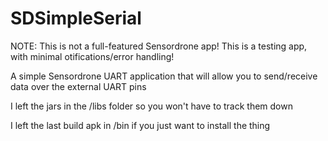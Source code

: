 SDSimpleSerial
==============
NOTE: This is not a full-featured Sensordrone app! This is a testing app, with minimal otifications/error handling!


A simple Sensordrone UART application that will allow you to send/receive data over the external UART pins

I left the jars in the /libs folder so you won't have to track them down

I left the last build apk in /bin if you just want to install the thing
